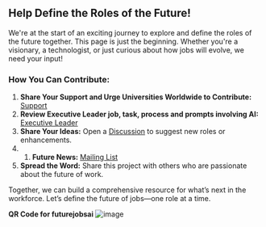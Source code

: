 ## Help Define the Roles of the Future!

We're at the start of an exciting journey to explore and define the roles of the future together. This page is just the beginning. Whether you're a visionary, a technologist, or just curious about how jobs will evolve, we need your input!

### How You Can Contribute:

1. **Share Your Support and Urge Universities Worldwide to Contribute:** [Support](https://github.com/robinbramdata/futurejobsai/discussions/6)
3. **Review Executive Leader job, task, process and prompts involving AI:** [Executive Leader](jobs/executive-leader.md)
4. **Share Your Ideas:** Open a [Discussion](https://github.com/robinbramdata/futurejobsai/discussions) to suggest new roles or enhancements.
5. 1. **Future News:** [Mailing List](https://docs.google.com/forms/d/e/1FAIpQLSdWJDPBA5LQnGo58MLlRtsfDQrKmW40oV9G7jVhOBtNhqSIsg/viewform?usp=sharing)
6. **Spread the Word:** Share this project with others who are passionate about the future of work.

Together, we can build a comprehensive resource for what’s next in the workforce. Let’s define the future of jobs—one role at a time.

**QR Code for futurejobsai**
![image](https://github.com/user-attachments/assets/404db581-1b03-4553-84a0-569bb63e4605)




